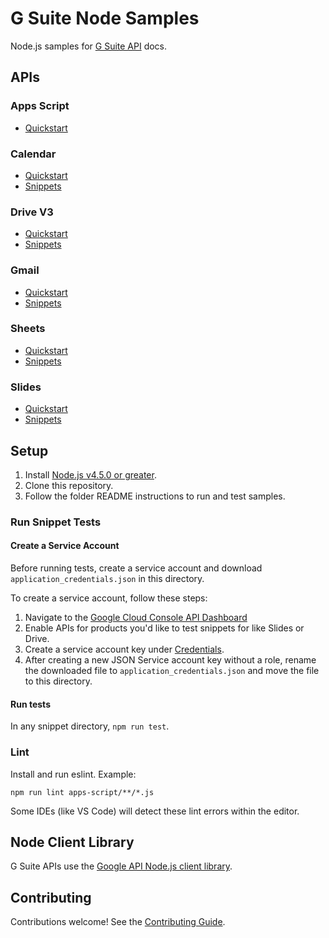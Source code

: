# G Suite Node Samples

Node.js samples for [G Suite API](https://developers.google.com/gsuite/) docs.

## APIs

### Apps Script

- [Quickstart](https://developers.google.com/apps-script/api/quickstart/nodejs)

### Calendar

- [Quickstart](https://developers.google.com/google-apps/calendar/quickstart/nodejs)
- [Snippets](https://developers.google.com/calendar/overview)

### Drive V3

- [Quickstart](https://developers.google.com/drive/v3/web/quickstart/nodejs)
- [Snippets](https://developers.google.com/drive/v3/web/about-sdk)

### Gmail

- [Quickstart](https://developers.google.com/gmail/api/quickstart/nodejs)
- [Snippets](https://developers.google.com/gmail/api/guides/)

### Sheets

- [Quickstart](https://developers.google.com/sheets/api/quickstart/nodejs)
- [Snippets](https://developers.google.com/sheets/api/guides/concepts)

### Slides

- [Quickstart](https://developers.google.com/slides/quickstart/nodejs)
- [Snippets](https://developers.google.com/slides/how-tos/overview)

## Setup

1. Install [Node.js v4.5.0 or greater](https://nodejs.org).
1. Clone this repository.
1. Follow the folder README instructions to run and test samples.

### Run Snippet Tests

#### Create a Service Account

Before running tests, create a service account and download `application_credentials.json` in this directory.

To create a service account, follow these steps:

1. Navigate to the [Google Cloud Console API Dashboard](https://console.cloud.google.com/apis/dashboard)
1. Enable APIs for products you'd like to test snippets for like Slides or Drive.
1. Create a service account key under [Credentials](https://console.cloud.google.com/apis/credentials).
1. After creating a new JSON Service account key without a role, rename the downloaded file to `application_credentials.json` and move the file to this directory.

#### Run tests

In any snippet directory, `npm run test`.

### Lint

Install and run eslint. Example:

```
npm run lint apps-script/**/*.js
```

Some IDEs (like VS Code) will detect these lint errors within the editor.

## Node Client Library

G Suite APIs use the [Google API Node.js client library](https://github.com/google/google-api-nodejs-client).

## Contributing

Contributions welcome! See the [Contributing Guide](CONTRIBUTING.md).
